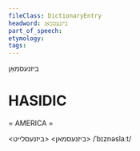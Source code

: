 ```yaml
---
fileClass: DictionaryEntry
headword: ביזנעסמאַן
part_of_speech: 
etymology: 
tags: 
---
```

ביזנעסמאַן

HASIDIC
=======
= AMERICA = 

<ביזנעסמאן>
<ביזנעסלייט>
/ˈbɪznəslaːt/